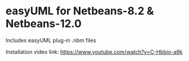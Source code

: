# easyUML for Netbeans-8.2 & Netbeans-12.0
Includes easyUML plug-in .nbm files

Installation video link:
https://www.youtube.com/watch?v=C-Hbbio-a9k
